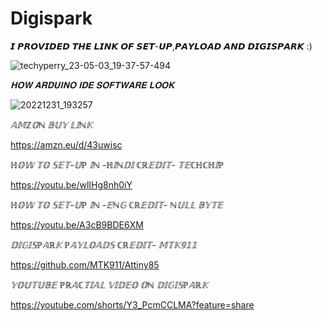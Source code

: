  # Digispark
𝙄 𝙋𝙍𝙊𝙑𝙄𝘿𝙀𝘿 𝙏𝙃𝙀 𝙇𝙄𝙉𝙆 𝙊𝙁 𝙎𝙀𝙏-𝙐𝙋,𝙋𝘼𝙔𝙇𝙊𝘼𝘿 𝘼𝙉𝘿 𝘿𝙄𝙂𝙄𝙎𝙋𝘼𝙍𝙆 :)

<SCREENSHOT OF DIGISPARK>

![techyperry_23-05-03_19-37-57-494](https://user-images.githubusercontent.com/109096437/235951688-f69420d4-f4f4-49e1-b776-2d479550edec.jpg)

*𝐇𝐎𝐖 𝐀𝐑𝐃𝐔𝐈𝐍𝐎 𝐈𝐃𝐄 𝐒𝐎𝐅𝐓𝐖𝐀𝐑𝐄 𝐋𝐎𝐎𝐊*

![20221231_193257](https://user-images.githubusercontent.com/109096437/235974754-a85ffe45-7060-4631-ba06-c4831d83df75.jpg)

  
  *𝔸𝕄ℤ𝕆ℕ 𝔹𝕌𝕐 𝕃𝕀ℕ𝕂*
    
 https://amzn.eu/d/43uwisc   
  

  
*ℍ𝕆𝕎 𝕋𝕆 𝕊𝔼𝕋-𝕌ℙ 𝕀ℕ -ℍ𝕀ℕ𝔻𝕀 ℂℝ𝔼𝔻𝕀𝕋- 𝕋𝔼ℂℍℂℍ𝕀ℙ*
  
 https://youtu.be/wlIHg8nh0iY
  
*ℍ𝕆𝕎 𝕋𝕆 𝕊𝔼𝕋-𝕌ℙ 𝕀ℕ -𝔼ℕ𝔾 ℂℝ𝔼𝔻𝕀𝕋- ℕ𝕌𝕃𝕃 𝔹𝕐𝕋𝔼*
  
https://youtu.be/A3cB9BDE6XM
  
*𝔻𝕀𝔾𝕀𝕊ℙ𝔸ℝ𝕂 ℙ𝔸𝕐𝕃𝕆𝔸𝔻𝕊 ℂℝ𝔼𝔻𝕀𝕋- 𝕄𝕋𝕂𝟡𝟙𝟙*
  
https://github.com/MTK911/Attiny85 
 
*𝕐𝕆𝕌𝕋𝕌𝔹𝔼 ℙℝ𝔸ℂ𝕋𝕀𝔸𝕃 𝕍𝕀𝔻𝔼𝕆 𝕆ℕ 𝔻𝕀𝔾𝕀𝕊ℙ𝔸ℝ𝕂*

https://youtube.com/shorts/Y3_PcmCCLMA?feature=share

  
 
  
  
  
  
  
